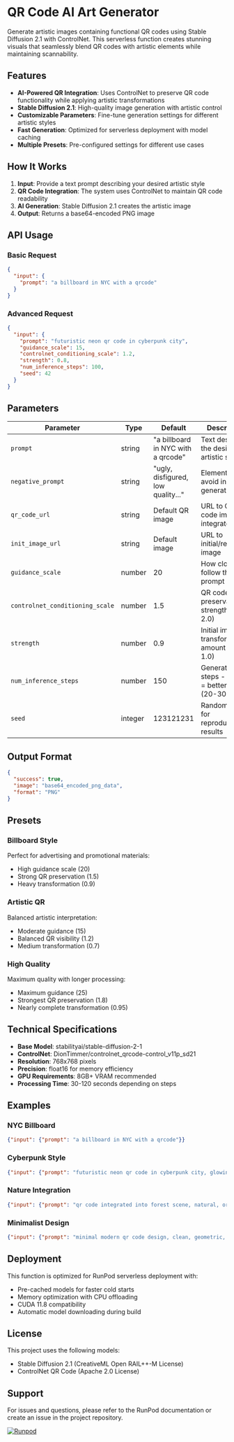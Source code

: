 # QR Code AI Art Generator

Generate artistic images containing functional QR codes using Stable Diffusion 2.1 with ControlNet. This serverless function creates stunning visuals that seamlessly blend QR codes with artistic elements while maintaining scannability.

## Features

- **AI-Powered QR Integration**: Uses ControlNet to preserve QR code functionality while applying artistic transformations
- **Stable Diffusion 2.1**: High-quality image generation with artistic control
- **Customizable Parameters**: Fine-tune generation settings for different artistic styles
- **Fast Generation**: Optimized for serverless deployment with model caching
- **Multiple Presets**: Pre-configured settings for different use cases

## How It Works

1. **Input**: Provide a text prompt describing your desired artistic style
2. **QR Code Integration**: The system uses ControlNet to maintain QR code readability
3. **AI Generation**: Stable Diffusion 2.1 creates the artistic image
4. **Output**: Returns a base64-encoded PNG image

## API Usage

### Basic Request
```json
{
  "input": {
    "prompt": "a billboard in NYC with a qrcode"
  }
}
```

### Advanced Request
```json
{
  "input": {
    "prompt": "futuristic neon qr code in cyberpunk city",
    "guidance_scale": 15,
    "controlnet_conditioning_scale": 1.2,
    "strength": 0.8,
    "num_inference_steps": 100,
    "seed": 42
  }
}
```

## Parameters

| Parameter | Type | Default | Description |
|-----------|------|---------|-------------|
| `prompt` | string | "a billboard in NYC with a qrcode" | Text describing the desired artistic style |
| `negative_prompt` | string | "ugly, disfigured, low quality..." | Elements to avoid in generation |
| `qr_code_url` | string | Default QR image | URL to QR code image to integrate |
| `init_image_url` | string | Default image | URL to initial/reference image |
| `guidance_scale` | number | 20 | How closely to follow the prompt (1-30) |
| `controlnet_conditioning_scale` | number | 1.5 | QR code preservation strength (0.1-2.0) |
| `strength` | number | 0.9 | Initial image transformation amount (0.1-1.0) |
| `num_inference_steps` | number | 150 | Generation steps - higher = better quality (20-300) |
| `seed` | integer | 123121231 | Random seed for reproducible results |

## Output Format

```json
{
  "success": true,
  "image": "base64_encoded_png_data",
  "format": "PNG"
}
```

## Presets

### Billboard Style
Perfect for advertising and promotional materials:
- High guidance scale (20)
- Strong QR preservation (1.5)
- Heavy transformation (0.9)

### Artistic QR
Balanced artistic interpretation:
- Moderate guidance (15)
- Balanced QR visibility (1.2)
- Medium transformation (0.7)

### High Quality
Maximum quality with longer processing:
- Maximum guidance (25)
- Strongest QR preservation (1.8)
- Nearly complete transformation (0.95)

## Technical Specifications

- **Base Model**: stabilityai/stable-diffusion-2-1
- **ControlNet**: DionTimmer/controlnet_qrcode-control_v11p_sd21
- **Resolution**: 768x768 pixels
- **Precision**: float16 for memory efficiency
- **GPU Requirements**: 8GB+ VRAM recommended
- **Processing Time**: 30-120 seconds depending on steps

## Examples

### NYC Billboard
```json
{"input": {"prompt": "a billboard in NYC with a qrcode"}}
```

### Cyberpunk Style
```json
{"input": {"prompt": "futuristic neon qr code in cyberpunk city, glowing, high-tech"}}
```

### Nature Integration
```json
{"input": {"prompt": "qr code integrated into forest scene, natural, organic, moss-covered"}}
```

### Minimalist Design
```json
{"input": {"prompt": "minimal modern qr code design, clean, geometric, white background"}}
```

## Deployment

This function is optimized for RunPod serverless deployment with:
- Pre-cached models for faster cold starts
- Memory optimization with CPU offloading
- CUDA 11.8 compatibility
- Automatic model downloading during build

## License

This project uses the following models:
- Stable Diffusion 2.1 (CreativeML Open RAIL++-M License)
- ControlNet QR Code (Apache 2.0 License)

## Support

For issues and questions, please refer to the RunPod documentation or create an issue in the project repository.

[![Runpod](https://api.runpod.io/badge/st4l1nR/controlnet_qrcode_sd21_worker)](https://console.runpod.io/hub/st4l1nR/controlnet_qrcode_sd21_worker)
